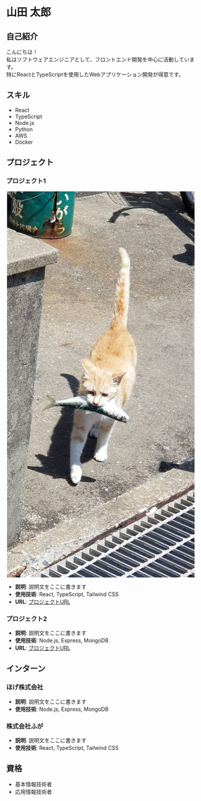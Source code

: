 # 山田 太郎

## 自己紹介

こんにちは！  
私はソフトウェアエンジニアとして、フロントエンド開発を中心に活動しています。  
特にReactとTypeScriptを使用したWebアプリケーション開発が得意です。  

## スキル

- React
- TypeScript
- Node.js
- Python
- AWS
- Docker

## プロジェクト

### プロジェクト1

<img src="https://raw.githubusercontent.com/a-kaibu/portfolio-test/refs/heads/main/public/content/sazaesan.jpg" alt="お魚くわえたドラ猫〜 追っかけて〜" width="500" style="display: block; margin: 0 auto;">

- **説明**: 説明文をここに書きます
- **使用技術**: React, TypeScript, Tailwind CSS
- **URL**: [プロジェクトURL](https://example.com)

### プロジェクト2

- **説明**: 説明文をここに書きます
- **使用技術**: Node.js, Express, MongoDB
- **URL**: [プロジェクトURL](https://example.com)

## インターン

### ほげ株式会社

- **説明**: 説明文をここに書きます
- **使用技術**: Node.js, Express, MongoDB

### 株式会社ふが

- **説明**: 説明文をここに書きます
- **使用技術**: React, TypeScript, Tailwind CSS

## 資格

- 基本情報技術者
- 応用情報技術者
